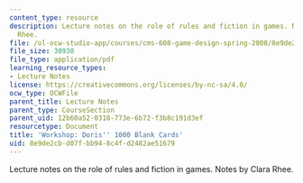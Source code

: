 ```yaml
---
content_type: resource
description: Lecture notes on the role of rules and fiction in games. Notes by Clara
  Rhee.
file: /ol-ocw-studio-app/courses/cms-608-game-design-spring-2008/8e9de2cbd07fbb948c4fd2482ae51679_MITCMS_608s08_lec_notes11.pdf
file_size: 30938
file_type: application/pdf
learning_resource_types:
- Lecture Notes
license: https://creativecommons.org/licenses/by-nc-sa/4.0/
ocw_type: OCWFile
parent_title: Lecture Notes
parent_type: CourseSection
parent_uid: 12b60a52-0318-773e-6b72-f3b8c191d3ef
resourcetype: Document
title: 'Workshop: Doris'' 1000 Blank Cards'
uid: 8e9de2cb-d07f-bb94-8c4f-d2482ae51679
---
```

Lecture notes on the role of rules and fiction in games. Notes by Clara Rhee.